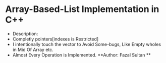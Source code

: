 # Array-Based-List Implementation in C++ 
- Description:
- Completly pointers[indexes is Restricted]
- I intentionally touch the vector to Avoid Some-bugs, Like Empty wholes in Mid Of Array etc.
- Almost Every Operation is Implemented.
**Author: Fazal Sultan **
